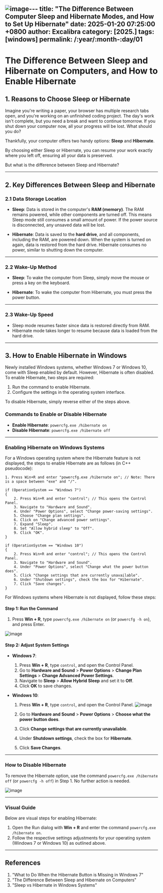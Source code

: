 ![image](https://github.com/user-attachments/assets/fa16a70a-1dd2-43ab-94bd-dfc2b27d7852)---
title: "The Difference Between Computer Sleep and Hibernate Modes, and How to Set Up Hibernate"
date: 2025-01-20 07:25:00 +0800
author: Excalibra
category: [2025.]
tags: [windows]
permalink: /:year/:month-:day/01
---

# The Difference Between Sleep and Hibernate on Computers, and How to Enable Hibernate

## 1. Reasons to Choose Sleep or Hibernate

Imagine you're writing a paper, your browser has multiple research tabs open, and you're working on an unfinished coding project. The day's work isn't complete, but you need a break and want to continue tomorrow. If you shut down your computer now, all your progress will be lost. What should you do?

Thankfully, your computer offers two handy options: **Sleep** and **Hibernate**.  

<!-- more -->

By choosing either Sleep or Hibernate, you can resume your work exactly where you left off, ensuring all your data is preserved.

But what is the difference between Sleep and Hibernate?

---

## 2. Key Differences Between Sleep and Hibernate  

### 2.1 Data Storage Location

- **Sleep**: Data is stored in the computer's **RAM (memory)**. The RAM remains powered, while other components are turned off. This means Sleep mode still consumes a small amount of power. If the power source is disconnected, any unsaved data will be lost.

- **Hibernate**: Data is saved to the **hard drive**, and all components, including the RAM, are powered down. When the system is turned on again, data is restored from the hard drive. Hibernate consumes no power, similar to shutting down the computer.

---

### 2.2 Wake-Up Method

- **Sleep**: To wake the computer from Sleep, simply move the mouse or press a key on the keyboard.

- **Hibernate**: To wake the computer from Hibernate, you must press the power button.

---

### 2.3 Wake-Up Speed

- Sleep mode resumes faster since data is restored directly from RAM.
- Hibernate mode takes longer to resume because data is loaded from the hard drive.

---

## 3. How to Enable Hibernate in Windows  

Newly installed Windows systems, whether Windows 7 or Windows 10, come with Sleep enabled by default. However, Hibernate is often disabled. To enable Hibernate, two steps are required:  

1. Run the command to enable Hibernate.  
2. Configure the settings in the operating system interface.  

To disable Hibernate, simply reverse either of the steps above.

### Commands to Enable or Disable Hibernate

- **Enable Hibernate**: `powercfg.exe /hibernate on`  
- **Disable Hibernate**: `powercfg.exe /hibernate off`  

---

### Enabling Hibernate on Windows Systems

For a Windows operating system where the Hibernate feature is not displayed, the steps to enable Hibernate are as follows (in C++ pseudocode):

```
1. Press Win+R and enter "powercfg.exe /hibernate on"; // Note: There is a space between "exe" and "/".

if (OperationSystem == "Windows 7")
{
    2. Press Win+R and enter "control"; // This opens the Control Panel.
    3. Navigate to "Hardware and Sound".
    4. Under "Power Options", select "Change power-saving settings".
    5. Choose "Change plan settings".
    6. Click on "Change advanced power settings".
    7. Expand "Sleep".
    8. Set "Allow hybrid sleep" to "Off".
    9. Click "OK".
}

if (OperationSystem == "Windows 10")
{
    2. Press Win+R and enter "control"; // This opens the Control Panel.
    3. Navigate to "Hardware and Sound".
    4. Under "Power Options", select "Change what the power button does".
    5. Click "Change settings that are currently unavailable".
    6. Under "Shutdown settings", check the box for "Hibernate".
    7. Click "Save changes".
}
```

For Windows systems where Hibernate is not displayed, follow these steps:

#### Step 1: Run the Command
1. Press **Win + R**, type `powercfg.exe /hibernate on` (or `powercfg -h on`), and press Enter.

![image](https://github.com/user-attachments/assets/e6e76129-e794-4dbf-b614-fb2dd991ffa5)

#### Step 2: Adjust System Settings
- **Windows 7**:
  1. Press **Win + R**, type `control`, and open the Control Panel.
  2. Go to **Hardware and Sound** > **Power Options** > **Change Plan Settings** > **Change Advanced Power Settings**.
  3. Navigate to **Sleep** > **Allow Hybrid Sleep** and set it to **Off**.
  4. Click **OK** to save changes.

- **Windows 10**:
  1. Press **Win + R**, type `control`, and open the Control Panel.
  ![image](https://github.com/user-attachments/assets/eeaaed6f-ec20-42a9-b93f-5518d90b1b37)

  3. Go to **Hardware and Sound** > **Power Options** > **Choose what the power button does**.
  4. Click **Change settings that are currently unavailable**.
  5. Under **Shutdown settings**, check the box for **Hibernate**.
  6. Click **Save Changes**.

---

### How to Disable Hibernate
To remove the Hibernate option, use the command `powercfg.exe /hibernate off` (or `powercfg -h off`) in Step 1. No further action is needed.

![image](https://github.com/user-attachments/assets/b614ed7d-4bdb-4c3b-8a65-f21a7c16748f)

---

### Visual Guide
Below are visual steps for enabling Hibernate:

1. Open the Run dialog with **Win + R** and enter the command `powercfg.exe /hibernate on`.  
2. Follow the respective settings adjustments for your operating system (Windows 7 or Windows 10) as outlined above.  

---

## References

1. "What to Do When the Hibernate Button is Missing in Windows 7"  
2. "The Difference Between Sleep and Hibernate on Computers"  
3. "Sleep vs Hibernate in Windows Systems"

